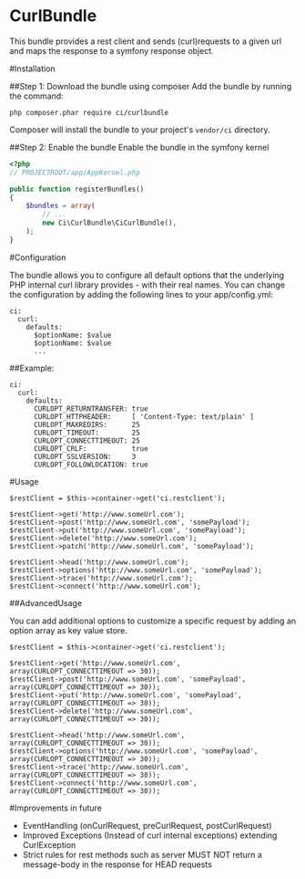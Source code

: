 CurlBundle
========

This bundle provides a rest client and sends (curl)requests to a given url and maps the response to a symfony response object.

#Installation

##Step 1: Download the bundle using composer
Add the bundle by running the command:
```
php composer.phar require ci/curlbundle
```
Composer will install the bundle to your project's ```vendor/ci``` directory.

##Step 2: Enable the bundle
Enable the bundle in the symfony kernel

```php
<?php
// PROJECTROOT/app/AppKernel.php

public function registerBundles()
{
    $bundles = array(
        // ...
        new Ci\CurlBundle\CiCurlBundle(),
    );
}
```

#Configuration

The bundle allows you to configure all default options that the underlying PHP internal curl library provides - with their real names.
You can change the configuration by adding the following lines to your app/config.yml:

```
ci:
  curl:
    defaults:
      $optionName: $value
      $optionName: $value
      ...
```

##Example:

```
ci:
  curl:
    defaults:
      CURLOPT_RETURNTRANSFER: true
      CURLOPT_HTTPHEADER:     [ 'Content-Type: text/plain' ]
      CURLOPT_MAXREDIRS:      25
      CURLOPT_TIMEOUT:        25
      CURLOPT_CONNECTTIMEOUT: 25
      CURLOPT_CRLF:           true
      CURLOPT_SSLVERSION:     3
      CURLOPT_FOLLOWLOCATION: true
```

#Usage

```
$restClient = $this->container->get('ci.restclient');

$restClient->get('http://www.someUrl.com');
$restClient->post('http://www.someUrl.com', 'somePayload');
$restClient->put('http://www.someUrl.com', 'somePayload');
$restClient->delete('http://www.someUrl.com');
$restClient->patch('http://www.someUrl.com', 'somePayload');

$restClient->head('http://www.someUrl.com');
$restClient->options('http://www.someUrl.com', 'somePayload');
$restClient->trace('http://www.someUrl.com');
$restClient->connect('http://www.someUrl.com');
```

##AdvancedUsage

You can add additional options to customize a specific request by adding an option array as key value store.

```
$restClient = $this->container->get('ci.restclient');

$restClient->get('http://www.someUrl.com', array(CURLOPT_CONNECTTIMEOUT => 30));
$restClient->post('http://www.someUrl.com', 'somePayload', array(CURLOPT_CONNECTTIMEOUT => 30));
$restClient->put('http://www.someUrl.com', 'somePayload', array(CURLOPT_CONNECTTIMEOUT => 30));
$restClient->delete('http://www.someUrl.com', array(CURLOPT_CONNECTTIMEOUT => 30));

$restClient->head('http://www.someUrl.com', array(CURLOPT_CONNECTTIMEOUT => 30));
$restClient->options('http://www.someUrl.com', 'somePayload', array(CURLOPT_CONNECTTIMEOUT => 30));
$restClient->trace('http://www.someUrl.com', array(CURLOPT_CONNECTTIMEOUT => 30));
$restClient->connect('http://www.someUrl.com', array(CURLOPT_CONNECTTIMEOUT => 30));
```

#Improvements in future
- EventHandling (onCurlRequest, preCurlRequest, postCurlRequest)
- Improved Exceptions (Instead of curl internal exceptions) extending CurlException
- Strict rules for rest methods such as server MUST NOT return a message-body in the response for HEAD requests
